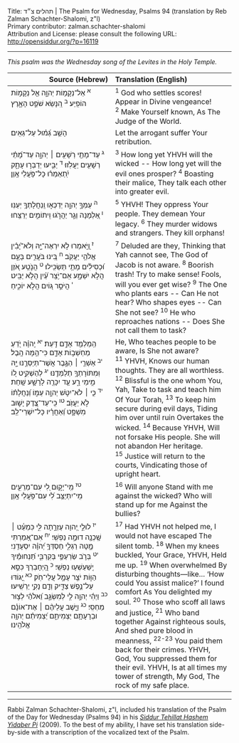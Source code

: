 <html>
<head></head>
<body>
Title: תהלים צ״ד  | The Psalm for Wednesday, Psalms 94 (translation by Reb Zalman Schachter-Shalomi, z"l)<br />
Primary contributor: zalman.schachter-shalomi<br />
Attribution and License: please consult the following URL: <a href="http://opensiddur.org/?p=16119">http://opensiddur.org/?p=16119</a>
<p />
<hr />

<div class="english">
<em>This psalm was the Wednesday song of the Levites in the Holy Temple.</em>
</div>

<table style="margin-left: auto;margin-right: auto;" class="draggable">
<thead><tr><th id="x" style="text-align: right;">Source (Hebrew)</th><th style="text-align: left;">Translation (English)</th></tr></thead>
<tbody>
<tr>
<td style="vertical-align:top;" width="46%">
<div class="liturgy"><span lang="he">
<sup>א</sup>&nbsp;אֵל־נְקָמ֥וֹת יְהוָ֑ה 
אֵ֖ל נְקָמ֣וֹת הוֹפִֽיַע׃
<sup>ב</sup>&nbsp;הִ֭נָּשֵׂא 
שֹׁפֵ֣ט הָאָ֑רֶץ 
</span></div>
</td>
 
<td style="vertical-align:top;" width="53%">
<div class="english">
<sup>1</sup>&nbsp;God who settles scores!
Appear in Divine vengeance!
<sup>2</sup>&nbsp;Make Yourself known, 
As The Judge of the World.
</div></td>
</tr>


<tr>
<td style="vertical-align:top;" width="46%">
<div class="liturgy"><span lang="he">
הָשֵׁ֥ב גְּ֝מ֗וּל 
עַל־גֵּאִֽים׃
</span></div>
</td>
 
<td style="vertical-align:top;" width="53%">
<div class="english">
Let the arrogant suffer 
Your retribution.
</div></td>
</tr>


<tr>
<td style="vertical-align:top;" width="46%">
<div class="liturgy"><span lang="he">
<sup>ג</sup>&nbsp;עַד־מָתַ֖י 
רְשָׁעִ֥ים ׀ יְהוָ֑ה 
עַד־מָ֝תַ֗י 
רְשָׁעִ֥ים יַעֲלֹֽזוּ׃
<sup>ד</sup>&nbsp;יַבִּ֣יעוּ יְדַבְּר֣וּ עָתָ֑ק 
יִֽ֝תְאַמְּר֗וּ 
כָּל־פֹּ֥עֲלֵי אָֽוֶן׃
</span></div>
</td>
 
<td style="vertical-align:top;" width="53%">
<div class="english">
<sup>3</sup>&nbsp;How long yet YHVH 
will the wicked --
How long yet 
will the evil ones prosper?
<sup>4</sup>&nbsp;Boasting their malice,
They talk each other 
into greater evil.
</div></td>
</tr>


<tr>
<td style="vertical-align:top;" width="46%">
<div class="liturgy"><span lang="he">
<sup>ה</sup>&nbsp;עַמְּךָ֣ יְהוָ֣ה 
יְדַכְּא֑וּ 
וְֽנַחֲלָתְךָ֥ יְעַנּֽוּ׃
<sup>ו</sup>&nbsp;אַ֭לְמָנָה 
וְגֵ֣ר יַהֲרֹ֑גוּ 
וִֽיתוֹמִ֣ים יְרַצֵּֽחוּ׃
</span></div>
</td>
 
<td style="vertical-align:top;" width="53%">
<div class="english">
<sup>5</sup>&nbsp;YHVH! 
They oppress Your people.
They demean Your legacy.
<sup>6</sup>&nbsp;They murder widows 
and strangers.
They kill orphans!
</div></td>
</tr>


<tr>
<td style="vertical-align:top;" width="46%">
<div class="liturgy"><span lang="he">
<sup>ז</sup>&nbsp;וַ֭יֹּ֣אמְרוּ 
לֹ֣א יִרְאֶה־יָּ֑הּ 
וְלֹא־יָ֝בִ֗ין אֱלֹהֵ֥י יַעֲקֹֽב׃
<sup>ח</sup>&nbsp;בִּ֭ינוּ 
בֹּעֲרִ֣ים בָּעָ֑ם 
וּ֝כְסִילִ֗ים מָתַ֥י תַּשְׂכִּֽילוּ׃
<sup>ט</sup>&nbsp;הֲנֹ֣טַֽע אֹ֭זֶן 
הֲלֹ֣א יִשְׁמָ֑ע 
אִֽם־יֹ֥צֵֽר עַ֝֗יִן 
הֲלֹ֣א יַבִּֽיט׃
<sup>י</sup>&nbsp;הֲיֹסֵ֣ר גּ֭וֹיִם 
הֲלֹ֣א יוֹכִ֑יחַ 
</span></div>
</td>
 
<td style="vertical-align:top;" width="53%">
<div class="english">
<sup>7</sup>&nbsp;Deluded are they, 
Thinking that Yah cannot see,
The God of Jacob is not aware.
<sup>8</sup>&nbsp;Boorish trash!  
Try to make sense!
Fools, will you ever get wise?
<sup>9</sup>&nbsp;The One who plants ears --
Can He not hear?
Who shapes eyes --
Can She not see?
<sup>10</sup>&nbsp;He who reproaches nations --
Does She not call them to task?
</div></td>
</tr>


<tr>
<td style="vertical-align:top;" width="46%">
<div class="liturgy"><span lang="he">
הַֽמְלַמֵּ֖ד 
אָדָ֣ם דָּֽעַת׃
<sup>יא</sup>&nbsp;יְֽהוָ֗ה 
יֹ֭דֵעַ מַחְשְׁב֣וֹת אָדָ֑ם 
כִּי־הֵ֥מָּה הָֽבֶל׃
<sup>יב</sup>&nbsp;אַשְׁרֵ֤י ׀ הַגֶּ֣בֶר 
אֲשֶׁר־תְּיַסְּרֶ֣נּוּ יָּ֑הּ 
וּֽמִתּוֹרָתְךָ֥ 
תְלַמְּדֶֽנּוּ׃
<sup>יג</sup>&nbsp;לְהַשְׁקִ֣יט ל֭וֹ 
מִ֣ימֵי רָ֑ע 
עַ֤ד יִכָּרֶ֖ה 
לָרָשָׁ֣ע שָֽׁחַת׃
<sup>יד</sup>&nbsp;כִּ֤י ׀ 
לֹא־יִטֹּ֣שׁ יְהוָ֣ה עַמּ֑וֹ 
וְ֝נַחֲלָת֗וֹ לֹ֣א יַעֲזֹֽב׃
<sup>טו</sup>&nbsp;כִּֽי־עַד־צֶ֭דֶק יָשׁ֣וּב מִשְׁפָּ֑ט 
וְ֝אַחֲרָ֗יו כָּל־יִשְׁרֵי־לֵֽב׃
</span></div>
</td>
 
<td style="vertical-align:top;" width="53%">
<div class="english">
He, Who teaches people 
to be aware, Is She not aware?
<sup>11</sup>&nbsp;YHVH, 
Knows our human thoughts.
They are all worthless.
<sup>12</sup>&nbsp;Blissful is the one 
whom You, Yah, 
Take to task and teach him 
Of Your Torah,
<sup>13</sup>&nbsp;To keep him secure 
during evil days,
Tiding him over until ruin 
Overtakes the wicked.
<sup>14</sup>&nbsp;Because YHVH, 
Will not forsake His people.
She will not abandon Her heritage.
<sup>15</sup>&nbsp;Justice will return to the courts,
Vindicating those of upright heart.
</div></td>
</tr>


<tr>
<td style="vertical-align:top;" width="46%">
<div class="liturgy"><span lang="he">
<sup>טז</sup>&nbsp;מִֽי־יָק֣וּם לִ֭י 
עִם־מְרֵעִ֑ים 
מִֽי־יִתְיַצֵּ֥ב לִ֝י 
עִם־פֹּ֥עֲלֵי אָֽוֶן׃
</span></div>
</td>
 
<td style="vertical-align:top;" width="53%">
<div class="english">
<sup>16</sup>&nbsp;Will anyone 
Stand with me against the wicked?
Who will stand up for me
Against the bullies?
</div></td>
</tr>


<tr>
<td style="vertical-align:top;" width="46%">
<div class="liturgy"><span lang="he">
<sup>יז</sup>&nbsp;לוּלֵ֣י יְ֭הוָה עֶזְרָ֣תָה לִּ֑י 
כִּמְעַ֓ט ׀ 
שָֽׁכְנָ֖ה דוּמָ֣ה נַפְשִֽׁי׃
<sup>יח</sup>&nbsp;אִם־אָ֭מַרְתִּי מָ֣טָה רַגְלִ֑י 
חַסְדְּךָ֥ יְ֝הוָ֗ה 
יִסְעָדֵֽנִי׃
<sup>יט</sup>&nbsp;בְּרֹ֣ב 
שַׂרְעַפַּ֣י 
בְּקִרְבִּ֑י 
תַּ֝נְחוּמֶ֗יךָ 
יְֽשַׁעַשְׁע֥וּ נַפְשִֽׁי׃
<sup>כ</sup>&nbsp;הַֽ֭יְחָבְרְךָ כִּסֵּ֣א הַוּ֑וֹת 
יֹצֵ֖ר עָמָ֣ל עֲלֵי־חֹֽק׃
<sup>כא</sup>&nbsp;יָ֭גוֹדּוּ 
עַל־נֶ֣פֶשׁ צַדִּ֑יק 
וְדָ֖ם נָקִ֣י יַרְשִֽׁיעוּ׃
<sup>כב</sup>&nbsp;וַיְהִ֬י יְהוָ֣ה לִ֣י 
לְמִשְׂגָּ֑ב 
וֵ֝אלֹהַ֗י 
לְצ֣וּר מַחְסִֽי׃
<sup>כג</sup>&nbsp;וַיָּ֤שֶׁב עֲלֵיהֶ֨ם ׀ 
אֶת־אוֹנָ֗ם 
וּבְרָעָתָ֥ם יַצְמִיתֵ֑ם 
יַ֝צְמִיתֵ֗ם יְהוָ֥ה אֱלֹהֵֽינוּ׃
</span></div>
</td>
 
<td style="vertical-align:top;" width="53%">
<div class="english">
<sup>17</sup>&nbsp;Had YHVH not helped me,
I would not have escaped 
The silent tomb.
<sup>18</sup>&nbsp;When my knees buckled,
Your Grace,  YHVH,
Held me up.
<sup>19</sup>&nbsp;When overwhelmed 
By disturbing thoughts—like…
‘How could You assist malice?’
I found comfort 
As You delighted my soul.
<sup>20</sup>&nbsp;Those who scoff 
all laws and justice,
<sup>21</sup>&nbsp;Who band together 
Against righteous souls,
And shed pure blood in meanness,
<sup>22-23</sup>&nbsp;You paid them back 
for their crimes.
YHVH, God, 
You suppressed them for their evil.
YHVH, Is at all times
my tower of strength,
My God,
The rock of my safe place.
</div></td>
 </tr>
</tbody></table>

<hr />
Rabbi Zalman Schachter-Shalomi, z"l, included his translation of the Psalm of the Day for Wednesday (Psalms 94) in his <em><a href="https://opensiddur.org/siddurim/ha-ari/neo-hasidut/reb-zalmans-open-siddur-tehillat-hashem/">Siddur Tehillat Hashem Yidaber Pi</a></em> (2009). To the best of my ability, I have set his translation side-by-side with a transcription of the vocalized text of the Psalm. 

</body>
</html>